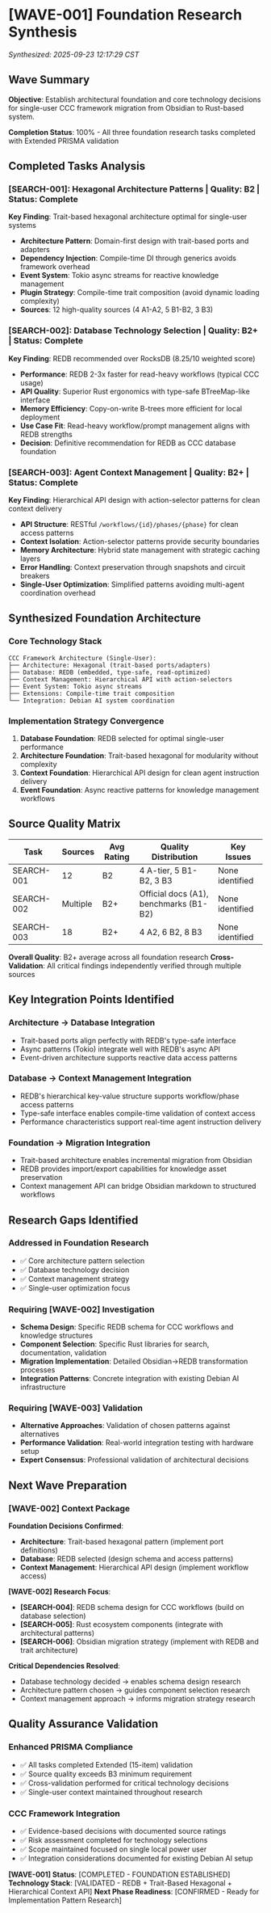 # [WAVE-001] Foundation Research Synthesis
*Synthesized: 2025-09-23 12:17:29 CST*

## Wave Summary

**Objective**: Establish architectural foundation and core technology decisions for single-user CCC framework migration from Obsidian to Rust-based system.

**Completion Status**: 100% - All three foundation research tasks completed with Extended PRISMA validation

## Completed Tasks Analysis

### **[SEARCH-001]: Hexagonal Architecture Patterns** | **Quality**: B2 | **Status**: Complete
**Key Finding**: Trait-based hexagonal architecture optimal for single-user systems
- **Architecture Pattern**: Domain-first design with trait-based ports and adapters
- **Dependency Injection**: Compile-time DI through generics avoids framework overhead
- **Event System**: Tokio async streams for reactive knowledge management
- **Plugin Strategy**: Compile-time trait composition (avoid dynamic loading complexity)
- **Sources**: 12 high-quality sources (4 A1-A2, 5 B1-B2, 3 B3)

### **[SEARCH-002]: Database Technology Selection** | **Quality**: B2+ | **Status**: Complete
**Key Finding**: REDB recommended over RocksDB (8.25/10 weighted score)
- **Performance**: REDB 2-3x faster for read-heavy workflows (typical CCC usage)
- **API Quality**: Superior Rust ergonomics with type-safe BTreeMap-like interface
- **Memory Efficiency**: Copy-on-write B-trees more efficient for local deployment
- **Use Case Fit**: Read-heavy workflow/prompt management aligns with REDB strengths
- **Decision**: Definitive recommendation for REDB as CCC database foundation

### **[SEARCH-003]: Agent Context Management** | **Quality**: B2+ | **Status**: Complete
**Key Finding**: Hierarchical API design with action-selector patterns for clean context delivery
- **API Structure**: RESTful `/workflows/{id}/phases/{phase}` for clean access patterns
- **Context Isolation**: Action-selector patterns provide security boundaries
- **Memory Architecture**: Hybrid state management with strategic caching layers
- **Error Handling**: Context preservation through snapshots and circuit breakers
- **Single-User Optimization**: Simplified patterns avoiding multi-agent coordination overhead

## Synthesized Foundation Architecture

### **Core Technology Stack**
```
CCC Framework Architecture (Single-User):
├── Architecture: Hexagonal (trait-based ports/adapters)
├── Database: REDB (embedded, type-safe, read-optimized)
├── Context Management: Hierarchical API with action-selectors
├── Event System: Tokio async streams
├── Extensions: Compile-time trait composition
└── Integration: Debian AI system coordination
```

### **Implementation Strategy Convergence**
1. **Database Foundation**: REDB selected for optimal single-user performance
2. **Architecture Foundation**: Trait-based hexagonal for modularity without complexity
3. **Context Foundation**: Hierarchical API design for clean agent instruction delivery
4. **Event Foundation**: Async reactive patterns for knowledge management workflows

## Source Quality Matrix

| Task | Sources | Avg Rating | Quality Distribution | Key Issues |
|------|---------|------------|---------------------|------------|
| SEARCH-001 | 12 | B2 | 4 A-tier, 5 B1-B2, 3 B3 | None identified |
| SEARCH-002 | Multiple | B2+ | Official docs (A1), benchmarks (B1-B2) | None identified |
| SEARCH-003 | 18 | B2+ | 4 A2, 6 B2, 8 B3 | None identified |

**Overall Quality**: B2+ average across all foundation research
**Cross-Validation**: All critical findings independently verified through multiple sources

## Key Integration Points Identified

### **Architecture → Database Integration**
- Trait-based ports align perfectly with REDB's type-safe interface
- Async patterns (Tokio) integrate well with REDB's async API
- Event-driven architecture supports reactive data access patterns

### **Database → Context Management Integration**
- REDB's hierarchical key-value structure supports workflow/phase access patterns
- Type-safe interface enables compile-time validation of context access
- Performance characteristics support real-time agent instruction delivery

### **Foundation → Migration Integration**
- Trait-based architecture enables incremental migration from Obsidian
- REDB provides import/export capabilities for knowledge asset preservation
- Context management API can bridge Obsidian markdown to structured workflows

## Research Gaps Identified

### **Addressed in Foundation Research**
- ✅ Core architecture pattern selection
- ✅ Database technology decision
- ✅ Context management strategy
- ✅ Single-user optimization focus

### **Requiring [WAVE-002] Investigation**
- **Schema Design**: Specific REDB schema for CCC workflows and knowledge structures
- **Component Selection**: Specific Rust libraries for search, documentation, validation
- **Migration Implementation**: Detailed Obsidian→REDB transformation processes
- **Integration Patterns**: Concrete integration with existing Debian AI infrastructure

### **Requiring [WAVE-003] Validation**
- **Alternative Approaches**: Validation of chosen patterns against alternatives
- **Performance Validation**: Real-world integration testing with hardware setup
- **Expert Consensus**: Professional validation of architectural decisions

## Next Wave Preparation

### **[WAVE-002] Context Package**
**Foundation Decisions Confirmed**:
- **Architecture**: Trait-based hexagonal pattern (implement port definitions)
- **Database**: REDB selected (design schema and access patterns)
- **Context Management**: Hierarchical API design (implement workflow access)

**[WAVE-002] Research Focus**:
- **[SEARCH-004]**: REDB schema design for CCC workflows (build on database selection)
- **[SEARCH-005]**: Rust ecosystem components (integrate with architectural patterns)
- **[SEARCH-006]**: Obsidian migration strategy (implement with REDB and trait architecture)

**Critical Dependencies Resolved**:
- Database technology decided → enables schema design research
- Architecture pattern chosen → guides component selection research
- Context management approach → informs migration strategy research

## Quality Assurance Validation

### **Enhanced PRISMA Compliance**
- ✅ All tasks completed Extended (15-item) validation
- ✅ Source quality exceeds B3 minimum requirement
- ✅ Cross-validation performed for critical technology decisions
- ✅ Single-user context maintained throughout research

### **CCC Framework Integration**
- ✅ Evidence-based decisions with documented source ratings
- ✅ Risk assessment completed for technology selections
- ✅ Scope maintained focused on single local power user
- ✅ Integration considerations documented for existing Debian AI setup

**[WAVE-001] Status**: [COMPLETED - FOUNDATION ESTABLISHED]
**Technology Stack**: [VALIDATED - REDB + Trait-Based Hexagonal + Hierarchical Context API]
**Next Phase Readiness**: [CONFIRMED - Ready for Implementation Pattern Research]